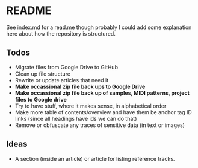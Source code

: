 # README
See index.md for a read.me though probably I could add some explanation here about how the repository is structured.

## Todos
- Migrate files from Google Drive to GitHub
- Clean up file structure
- Rewrite or update articles that need it
- **Make occassional zip file back ups to Google Drive**
- **Make occassional zip file back up of samples, MIDI patterns, project files to Google drive**
- Try to have stuff, where it makes sense, in alphabetical order
- Make more table of contents/overview and have them be anchor tag ID links (since all headings have ids we can do that)
- Remove or obfuscate any traces of sensitive data (in text or images)

## Ideas
- A section (inside an article) or article for listing reference tracks.
